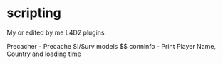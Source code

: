 # scripting
My or edited by me L4D2 plugins

Precacher - Precache SI/Surv models $$
conninfo - Print Player Name, Country and loading time 
